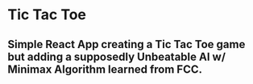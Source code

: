 # Tic Tac Toe

## Simple React App creating a Tic Tac Toe game but adding a supposedly Unbeatable AI w/ Minimax Algorithm learned from FCC.
